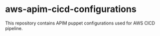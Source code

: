 # aws-apim-cicd-configurations
This repository contains APIM puppet configurations used for AWS CICD pipeline.
